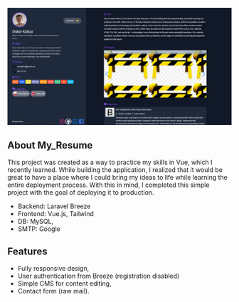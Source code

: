 <p align="center"><a href="https://oskarkobza.pl" target="_blank"><img src="public/images/resumeapp.PNG" width="800" alt="My_reesume_screen"></a></p>

<p align="center"></p>

## About My_Resume
This project was created as a way to practice my skills in Vue, which I recently learned. While building the application, I realized that it would be great to have a place where I could bring my ideas to life while learning the entire deployment process. With this in mind, I completed this simple project with the goal of deploying it to production.
- Backend: Laravel Breeze
- Frontend: Vue.js, Tailwind 
- DB: MySQL,
- SMTP: Google

## Features
- Fully responsive design,
- User authentication from Breeze (registration disabled)
- Simple CMS for content editing,
- Contact form (raw mail).
